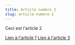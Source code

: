 ```yaml
---
title: Article numéro 2
slug: article-numero-2
---
```


Ceci est l'article 2

[Lien à l'article 1](/category1/article1.md)
[Lien à l'article 3](article3.md)